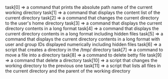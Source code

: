 task[0] => a command that prints the absolute path name of the current working directory
task[1] => a command that displays the content list of the current directory
task[2] => a command that changes the current directory to the user's home directory
task[3] => a command that displays the current directory contents in a long format
task[4] => a command that displays the current directory contents in a long format including hidden files
task[5] => a command that displays the current directory contents in a long format with user and group IDs displayed numerically including hidden files
task[6] => a script that creates a directory in the /tmp/ directory
task[7] => a command to move a file into a directory
task[8] => a command to delete betty file
task[9] => a command that delete a directory
task[10] => a script that changes the working directory to the previous one
task[11] => a script that lists all files in the current directory and the parent of the working directory 
